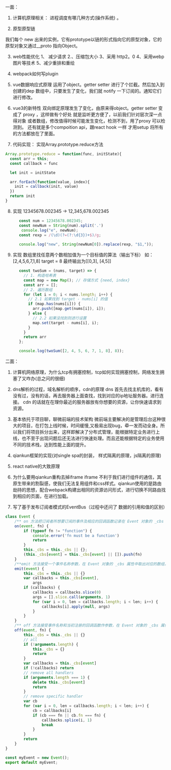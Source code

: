 一面：
1. 计算机原理相关： 进程调度有哪几种方式(操作系统) 。


2. 原型原型链

我们每个 new 出来的实例，它有prototype以链的形式指向它的原型对象，它的原型对象又通过__proto 指向Object。

3. web性能优化
  1、 减少请求
  2.、压缩包大小
  3、采用 http2。0
  4、采用webp图片等技术
  5、减少重排和重绘


4. webpack如何写plugin

5. vue数据响应式原理
  运用了object。getter setter 进行了个拦截。然后加入到创建的dep 数组中，只要发生了变化，我们就 notify 一下订阅的。通知它们进行修改。
  
6. vue3的新特性
  双向绑定原理发生了变化，由原来得object。getter setter 变成了 proxy ，这样做有个好处  就是监听更方便了，以前我们针对层次深一点得对象 或者数组，修改值得时候可能发生变化，检测不到，用了proxy  可以检测到。 还有就是多个compoition api，跟react hook 一样 才用setup 将所有的方法都放在了里面。

7. 代码实现： 实现Array.prototype.reduce方法
```js
Array.prototype.reduce = function(func, initState){
  const arr = this;
  const callback = func

  let init = initState

  arr.forEach(function(value, index){
    init = callback(init, value)
  })
  return init
}
```
8. 实现 12345678.002345 -> 12,345,678.002345
```js
      const num = 12345678.002345;
      const newNum = String(num).split('.')
       console.log("e", newNum);
      const rexp = /(\d)(?=(?:\d{3})+$)/g;
   
      console.log("new", String(newNum[0]).replace(rexp, "$1,"));
```
9. 实现 数组里找任意两个数相加值为一个目标值的算法（输出下标）
如： [2,4,5,6,7,1,8] target = 8 最终输出为[[0,3], [4,5]]
```js
      const twoSum = (nums, target) => {
        // 1. 构造哈希表
        const map = new Map(); // 存储方式 {need, index}
        const arr = [];
        // 2. 遍历数组
        for (let i = 0; i < nums.length; i++) {
          // 2.1 如果找到 target - nums[i] 的值
          if (map.has(nums[i])) {
            arr.push([map.get(nums[i]), i]);
          } else {
            // 2.2 如果没找到则进行设置
            map.set(target - nums[i], i);
          }
        }
        return arr
      };

      console.log(twoSum([2, 4, 5, 6, 7, 1, 8], 8));

```
二面：
1. 计算机网络原理，为什么tcp有拥塞控制，tcp如何实现拥塞控制，网络发生拥塞了又咋办(总之问的很细)


2. dns解析的过程，域名解析的顺序，cdn的原理
dns 首先去找主机库的，看有没有过，没有的话，再去服务器上面查找，找到对应的ip地址服务器。进行连接。
cdn 的话就在在理你最近的服务器放有你想要的资源，让你快速请求到资源。

3. 基本依托于项目聊，聊微前端的技术架构
微前端主要解决的是管理后台这种很大的项目，在打包上线时候，时间缓慢,又极易出现bug，牵一发而动全身。所以我们将项目拆分出来，这样即解决了分布式管理，能根据特定业务进行上线，也不至于出现问题后还无法进行快速处理。而且还能根据特定的业务使用不同的技术栈，达到性能上面的提升。

4. qiankun框架的实现(对single spa的封装， 样式隔离的原理，js隔离的原理)

5. react native的大致原理


6. 为什么要用qiankun重构去掉iframe
iframe 不利于我们进行组件的通信，其原生带来的割裂感，使我们无法复用组件和css样式。qiankun使用的是路由劫持的思想，配合webpack构建出相同的资源访问形式，进行切换不同路由找到相应的页面，在进行加载。

7. 写了基于发布订阅者模式的EventBus（过程中还问了 数据的引用和值的区别）
```js
class Event {
    /** on 方法把订阅者所想要订阅的事件及相应的回调函数记录在 Event 对象的 _cbs 属性中*/
    on(event, fn) {
        if (typeof fn != "function") {
            console.error('fn must be a function')
            return
        }
        this._cbs = this._cbs || {};
        (this._cbs[event] = this._cbs[event] || []).push(fn)
    }
    /**emit 方法接受一个事件名称参数，在 Event 对象的 _cbs 属性中取出对应的数组，并逐个执行里面的回调函数 */
    emit(event) {
        this._cbs = this._cbs || {}
        var callbacks = this._cbs[event],
            args
        if (callbacks) {
            callbacks = callbacks.slice(0)
            args = [].slice.call(arguments, 1)
            for (var i = 0, len = callbacks.length; i < len; i++) {
                callbacks[i].apply(null, args)
            }
        }
    }
    /** off 方法接受事件名称和当初注册的回调函数作参数，在 Event 对象的 _cbs 属性中删除对应的回调函数。*/
    off(event, fn) {
        this._cbs = this._cbs || {}
        // all
        if (!arguments.length) {
            this._cbs = {}
            return
        }
        var callbacks = this._cbs[event]
        if (!callbacks) return
        // remove all handlers
        if (arguments.length === 1) {
            delete this._cbs[event]
            return
        }
        // remove specific handler
        var cb
        for (var i = 0, len = callbacks.length; i < len; i++) {
            cb = callbacks[i]
            if (cb === fn || cb.fn === fn) {
                callbacks.splice(i, 1)
                break
            }
        }
        return
    }
}

const myEvent = new Event();
export default myEvent;
```